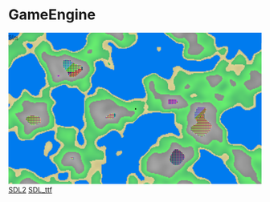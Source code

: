 # GameEngine
![Screenshot](https://raw.githubusercontent.com/Aurob/GameEngine/main/screenshot.bmp)
[SDL2](https://www.libsdl.org/download-2.0.php)
[SDL_ttf](https://www.libsdl.org/projects/SDL_ttf/)

